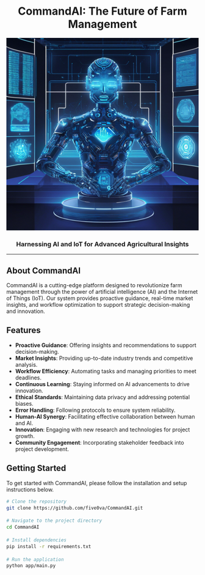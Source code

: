 <div align="center">

# CommandAI: The Future of Farm Management

![CommandAI Logo](CommandAI.png)

### Harnessing AI and IoT for Advanced Agricultural Insights

---

</div>

## About CommandAI

CommandAI is a cutting-edge platform designed to revolutionize farm management through the power of artificial intelligence (AI) and the Internet of Things (IoT). Our system provides proactive guidance, real-time market insights, and workflow optimization to support strategic decision-making and innovation.

## Features

- **Proactive Guidance**: Offering insights and recommendations to support decision-making.
- **Market Insights**: Providing up-to-date industry trends and competitive analysis.
- **Workflow Efficiency**: Automating tasks and managing priorities to meet deadlines.
- **Continuous Learning**: Staying informed on AI advancements to drive innovation.
- **Ethical Standards**: Maintaining data privacy and addressing potential biases.
- **Error Handling**: Following protocols to ensure system reliability.
- **Human-AI Synergy**: Facilitating effective collaboration between human and AI.
- **Innovation**: Engaging with new research and technologies for project growth.
- **Community Engagement**: Incorporating stakeholder feedback into project development.

## Getting Started

To get started with CommandAI, please follow the installation and setup instructions below.

```bash
# Clone the repository
git clone https://github.com/five0va/CommandAI.git

# Navigate to the project directory
cd CommandAI

# Install dependencies
pip install -r requirements.txt

# Run the application
python app/main.py

